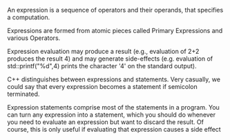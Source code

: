 An expression is a sequence of operators and their operands, that specifies a computation.

Expressions are formed from atomic pieces called Primary Expressions and various Operators.

Expression evaluation may produce a result (e.g., evaluation of 2+2 produces the result 4) and may generate side-effects (e.g. evaluation of std::printf("%d",4) prints the character '4' on the standard output).

C++ distinguishes between expressions and statements. Very casually, we could say that every expression becomes a statement if semicolon terminated.

Expression statements comprise most of the statements in a program. You can turn any expression into a statement, which you should do whenever you need to evaluate an expression but want to discard the result. Of course, this is only useful if evaluating that expression causes a side effect
